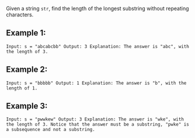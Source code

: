 Given a string `str`, find the length of the longest substring without repeating characters.

## Example 1:

`Input: s = "abcabcbb" Output: 3 Explanation: The answer is "abc", with the length of 3.`

## Example 2:

`Input: s = "bbbbb" Output: 1 Explanation: The answer is "b", with the length of 1.`

## Example 3:

`Input: s = "pwwkew" Output: 3 Explanation: The answer is "wke", with the length of 3. Notice that the answer must be a substring, "pwke" is a subsequence and not a substring. `
